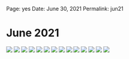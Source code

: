 
Page: yes
Date: June 30, 2021
Permalink: jun21

# June 2021

![](https://i.imgur.com/sSxoXQ6.jpg)
![](https://i.imgur.com/wTqqYet.jpg)
![](https://i.imgur.com/aDCGr93.jpg)
![](https://i.imgur.com/ckD0cY8.jpg)
![](https://i.imgur.com/o7bD1n0.jpg)
![](https://i.imgur.com/Ht9r9SI.jpg)
![](https://i.imgur.com/0XSai7w.jpg)
![](https://i.imgur.com/5ZzZ4Ox.jpg)
![](https://i.imgur.com/HwhPmzp.png)
![](https://i.imgur.com/FrRstXm.jpg)
![](https://i.imgur.com/R1iEJPS.jpg)
![](https://i.imgur.com/PIaC32M.jpg)
![](https://i.imgur.com/LjZE5ux.jpg)
![](https://i.imgur.com/agUi8fg.jpg)
